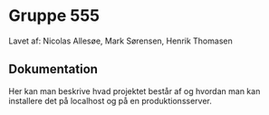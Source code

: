 # Gruppe 555

Lavet af:
Nicolas Allesøe, 
Mark Sørensen, 
Henrik Thomasen

## Dokumentation

Her kan man beskrive hvad projektet består af og hvordan man kan installere det på localhost og på en produktionsserver.


